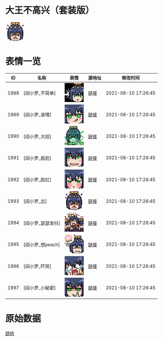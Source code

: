 # 大王不高兴（套装版）

<img src="./cover.png" height="60" alt="cover" />

# 表情一览

|ID|名称|表情|源地址|修改时间|
|----|----|----|----|----|
|1988|[阎小罗_不简单]|<img src="./pic/001988_%5B阎小罗_不简单%5D.png" height="60" alt="不简单"/>|[链接](http://i0.hdslb.com/bfs/emote/e24d8e091f8e8d53496850758de6081347e1ceb6.png)|2021-08-10 17:26:45|
|1989|[阎小罗_诶嘿]|<img src="./pic/001989_%5B阎小罗_诶嘿%5D.png" height="60" alt="诶嘿"/>|[链接](http://i0.hdslb.com/bfs/emote/f48c24ec9309533c1cbe2f4481d095c4e6685123.png)|2021-08-10 17:26:45|
|1990|[阎小罗_大招]|<img src="./pic/001990_%5B阎小罗_大招%5D.png" height="60" alt="大招"/>|[链接](http://i0.hdslb.com/bfs/emote/d6120cdbbeb348d31451d261e0ebdc0d8b0e6e66.png)|2021-08-10 17:26:45|
|1991|[阎小罗_尴尬]|<img src="./pic/001991_%5B阎小罗_尴尬%5D.png" height="60" alt="尴尬"/>|[链接](http://i0.hdslb.com/bfs/emote/6db0fa855a83b2d572669b695b4338f166c113b1.png)|2021-08-10 17:26:45|
|1992|[阎小罗_脸红]|<img src="./pic/001992_%5B阎小罗_脸红%5D.png" height="60" alt="脸红"/>|[链接](http://i0.hdslb.com/bfs/emote/ebdbd2599183c4e4405c5c0b14b261c9898dc311.png)|2021-08-10 17:26:45|
|1993|[阎小罗_怂]|<img src="./pic/001993_%5B阎小罗_怂%5D.png" height="60" alt="怂"/>|[链接](http://i0.hdslb.com/bfs/emote/12280c732706a5d1d108e084c759b5fb367b30c8.png)|2021-08-10 17:26:45|
|1994|[阎小罗_瑟瑟发抖]|<img src="./pic/001994_%5B阎小罗_瑟瑟发抖%5D.png" height="60" alt="瑟瑟发抖"/>|[链接](http://i0.hdslb.com/bfs/emote/ac870d530e3b4a44a2b8021a7a20104ca469dbdc.png)|2021-08-10 17:26:45|
|1995|[阎小罗_想peach]|<img src="./pic/001995_%5B阎小罗_想peach%5D.png" height="60" alt="想peach"/>|[链接](http://i0.hdslb.com/bfs/emote/6f765fec9202107d888d32ccd8abb3b3710e4a9d.png)|2021-08-10 17:26:45|
|1996|[阎小罗_吓哭]|<img src="./pic/001996_%5B阎小罗_吓哭%5D.png" height="60" alt="吓哭"/>|[链接](http://i0.hdslb.com/bfs/emote/453c019fb02f751fb7a7f439f54233d0b2c72c67.png)|2021-08-10 17:26:45|
|1997|[阎小罗_小秘密]|<img src="./pic/001997_%5B阎小罗_小秘密%5D.png" height="60" alt="小秘密"/>|[链接](http://i0.hdslb.com/bfs/emote/15e3f60a07d6adb699b4b120b8bc13c751ae0119.png)|2021-08-10 17:26:45|

# 原始数据

[跳转](./raw.json)

